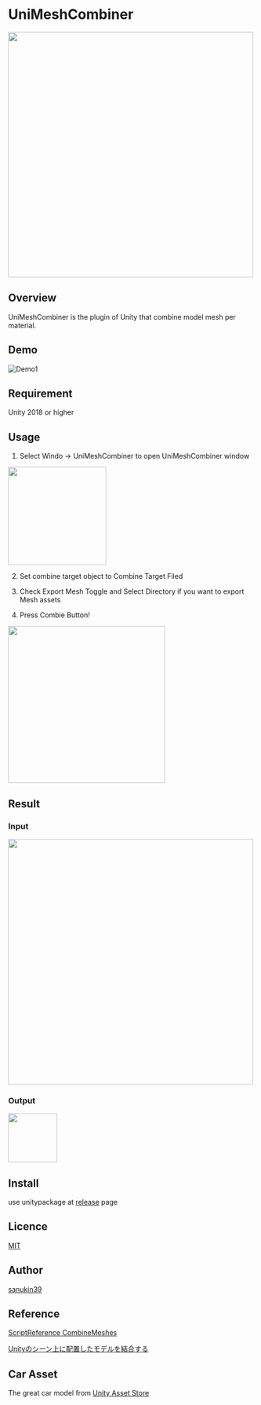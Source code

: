 # UniMeshCombiner

<img src="https://github.com/sanukin39/UniMeshCombiner/blob/master/Demo/demo01.png" width="500">

## Overview
UniMeshCombiner is the plugin of Unity that combine model mesh per material.

## Demo

![Demo1](https://github.com/sanukin39/UniMeshCombiner/blob/master/Demo/howto.gif)

## Requirement
Unity 2018 or higher

## Usage
1. Select Windo -> UniMeshCombiner to open UniMeshCombiner window
<img src="https://github.com/sanukin39/UniMeshCombiner/blob/master/Demo/demo04.png" width="200">

2. Set combine target object to Combine Target Filed

3. Check Export Mesh Toggle and Select Directory if you want to export Mesh assets

4. Press Combie Button!

<img src="https://github.com/sanukin39/UniMeshCombiner/blob/master/Demo/demo05.png" width="320">


## Result
### Input
<img src="https://github.com/sanukin39/UniMeshCombiner/blob/master/Demo/demo02.png" width="500">

### Output
<img src="https://github.com/sanukin39/UniMeshCombiner/blob/master/Demo/demo03.png" width="100">

## Install
use unitypackage at [release](https://github.com/sanukin39/UniMeshCombiner/releases/) page

## Licence
[MIT](https://github.com/sanukin39/UniMeshCombiner/blob/master/LICENSE)

## Author
[sanukin39](https://github.com/sanukin39)

## Reference
[ScriptReference CombineMeshes](https://docs.unity3d.com/ScriptReference/Mesh.CombineMeshes.html)

[Unityのシーン上に配置したモデルを結合する](http://tsubakit1.hateblo.jp/entry/2014/10/24/220610)

## Car Asset
The great car model from [Unity Asset Store](https://assetstore.unity.com/packages/3d/vehicles/land/car-20128)

